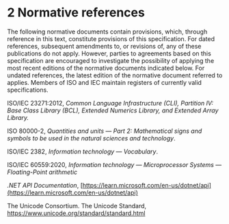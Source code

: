 # 2 Normative references

The following normative documents contain provisions, which, through reference in this text, constitute provisions of this specification. For dated references, subsequent amendments to, or revisions of, any of these publications do not apply. However, parties to agreements based on this specification are encouraged to investigate the possibility of applying the most recent editions of the normative documents indicated below. For undated references, the latest edition of the normative document referred to applies. Members of ISO and IEC maintain registers of currently valid specifications.

ISO/IEC 23271:2012, *Common Language Infrastructure (CLI), Partition IV: Base Class Library (BCL), Extended Numerics Library, and Extended Array Library.*

ISO 80000-2, *Quantities and units — Part 2: Mathematical signs and symbols to be used in the natural sciences and technology*.

ISO/IEC 2382, *Information technology — Vocabulary*.

ISO/IEC 60559:2020, *Information technology — Microprocessor Systems — Floating-Point arithmetic*

*.NET API Documentation*, [https://learn.microsoft.com/en-us/dotnet/api](https://learn.microsoft.com/en-us/dotnet/api)

The Unicode Consortium. The Unicode Standard, https://www.unicode.org/standard/standard.html
